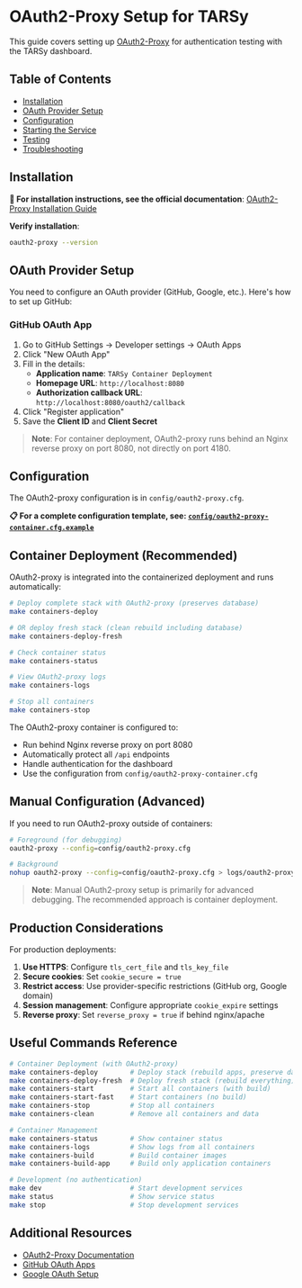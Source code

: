 # OAuth2-Proxy Setup for TARSy

This guide covers setting up [OAuth2-Proxy](https://github.com/oauth2-proxy/oauth2-proxy) for authentication testing with the TARSy dashboard.

## Table of Contents
- [Installation](#installation)
- [OAuth Provider Setup](#oauth-provider-setup)
- [Configuration](#configuration)
- [Starting the Service](#starting-the-service)
- [Testing](#testing)
- [Troubleshooting](#troubleshooting)

## Installation

**📖 For installation instructions, see the official documentation**: [OAuth2-Proxy Installation Guide](https://oauth2-proxy.github.io/oauth2-proxy/installation)

**Verify installation**:
```bash
oauth2-proxy --version
```

## OAuth Provider Setup

You need to configure an OAuth provider (GitHub, Google, etc.). Here's how to set up GitHub:

### GitHub OAuth App

1. Go to GitHub Settings → Developer settings → OAuth Apps
2. Click "New OAuth App"
3. Fill in the details:
   - **Application name**: `TARSy Container Deployment`
   - **Homepage URL**: `http://localhost:8080`
   - **Authorization callback URL**: `http://localhost:8080/oauth2/callback`
4. Click "Register application"
5. Save the **Client ID** and **Client Secret**

> **Note**: For container deployment, OAuth2-proxy runs behind an Nginx reverse proxy on port 8080, not directly on port 4180.

## Configuration

The OAuth2-proxy configuration is in `config/oauth2-proxy.cfg`. 

**📋 For a complete configuration template, see: [`config/oauth2-proxy-container.cfg.example`](../config/oauth2-proxy-container.cfg.example)**

## Container Deployment (Recommended)

OAuth2-proxy is integrated into the containerized deployment and runs automatically:

```bash
# Deploy complete stack with OAuth2-proxy (preserves database)
make containers-deploy

# OR deploy fresh stack (clean rebuild including database)
make containers-deploy-fresh

# Check container status
make containers-status

# View OAuth2-proxy logs
make containers-logs

# Stop all containers
make containers-stop
```

The OAuth2-proxy container is configured to:
- Run behind Nginx reverse proxy on port 8080
- Automatically protect all `/api` endpoints  
- Handle authentication for the dashboard
- Use the configuration from `config/oauth2-proxy-container.cfg`

## Manual Configuration (Advanced)

If you need to run OAuth2-proxy outside of containers:

```bash
# Foreground (for debugging)
oauth2-proxy --config=config/oauth2-proxy.cfg

# Background
nohup oauth2-proxy --config=config/oauth2-proxy.cfg > logs/oauth2-proxy.log 2>&1 &
```

> **Note**: Manual OAuth2-proxy setup is primarily for advanced debugging. The recommended approach is container deployment.

## Production Considerations

For production deployments:

1. **Use HTTPS**: Configure `tls_cert_file` and `tls_key_file`
2. **Secure cookies**: Set `cookie_secure = true`
3. **Restrict access**: Use provider-specific restrictions (GitHub org, Google domain)
4. **Session management**: Configure appropriate `cookie_expire` settings
5. **Reverse proxy**: Set `reverse_proxy = true` if behind nginx/apache

## Useful Commands Reference

```bash
# Container Deployment (with OAuth2-proxy)
make containers-deploy        # Deploy stack (rebuild apps, preserve database)
make containers-deploy-fresh  # Deploy fresh stack (rebuild everything)
make containers-start         # Start all containers (with build)
make containers-start-fast    # Start containers (no build)
make containers-stop          # Stop all containers
make containers-clean         # Remove all containers and data

# Container Management
make containers-status        # Show container status
make containers-logs          # Show logs from all containers
make containers-build         # Build container images
make containers-build-app     # Build only application containers

# Development (no authentication)
make dev                      # Start development services
make status                   # Show service status
make stop                     # Stop development services
```

## Additional Resources

- [OAuth2-Proxy Documentation](https://oauth2-proxy.github.io/oauth2-proxy/)
- [GitHub OAuth Apps](https://docs.github.com/en/developers/apps/building-oauth-apps/creating-an-oauth-app)
- [Google OAuth Setup](https://developers.google.com/identity/protocols/oauth2)
